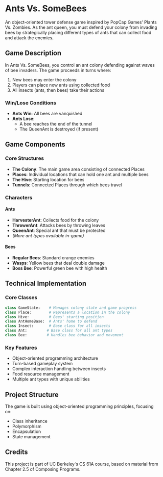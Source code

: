 # Ants Vs. SomeBees

An object-oriented tower defense game inspired by PopCap Games' Plants Vs. Zombies. As the ant queen, you must defend your colony from invading bees by strategically placing different types of ants that can collect food and attack the enemies.

## Game Description

In Ants Vs. SomeBees, you control an ant colony defending against waves of bee invaders. The game proceeds in turns where:
1. New bees may enter the colony
2. Players can place new ants using collected food
3. All insects (ants, then bees) take their actions

### Win/Lose Conditions
- **Ants Win**: All bees are vanquished
- **Ants Lose**: 
  - A bee reaches the end of the tunnel
  - The QueenAnt is destroyed (if present)

## Game Components

### Core Structures
- **The Colony**: The main game area consisting of connected Places
- **Places**: Individual locations that can hold one ant and multiple bees
- **The Hive**: Starting location for bees
- **Tunnels**: Connected Places through which bees travel

### Characters

#### Ants
- **HarvesterAnt**: Collects food for the colony
- **ThrowerAnt**: Attacks bees by throwing leaves
- **QueenAnt**: Special ant that must be protected
- *(More ant types available in-game)*

#### Bees
- **Regular Bees**: Standard orange enemies
- **Wasps**: Yellow bees that deal double damage
- **Boss Bee**: Powerful green bee with high health

## Technical Implementation

### Core Classes
```python
class GameState:    # Manages colony state and game progress
class Place:        # Represents a location in the colony
class Hive:         # Bees' starting position
class AntHomeBase:  # Ants' home to defend
class Insect:       # Base class for all insects
class Ant:         # Base class for all ant types
class Bee:         # Handles bee behavior and movement
```

### Key Features
- Object-oriented programming architecture
- Turn-based gameplay system
- Complex interaction handling between insects
- Food resource management
- Multiple ant types with unique abilities

## Project Structure
The game is built using object-oriented programming principles, focusing on:
- Class inheritance
- Polymorphism
- Encapsulation
- State management

## Credits
This project is part of UC Berkeley's CS 61A course, based on material from Chapter 2.5 of Composing Programs.
